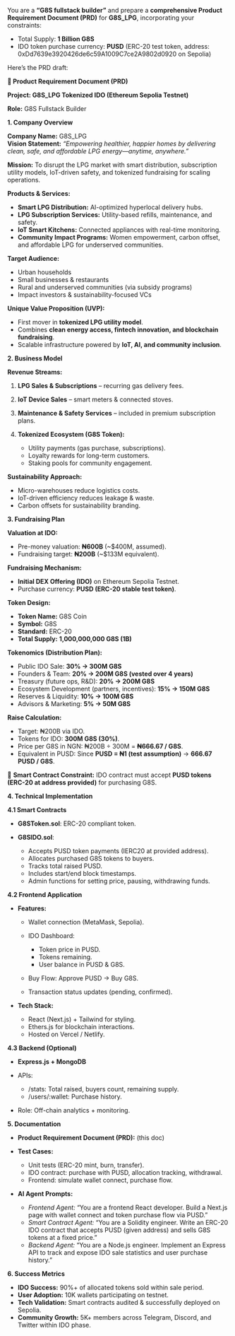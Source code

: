 You are a **“G8S fullstack builder”** and prepare a **comprehensive
Product Requirement Document (PRD)** for **G8S\_LPG**, incorporating
your constraints:

* Total Supply: **1 Billion G8S**
* IDO token purchase currency: **PUSD** (ERC-20 test token, address:
  0xDd7639e3920426de6c59A1009C7ce2A9802d0920 on Sepolia)

Here’s the PRD draft:

**📘 Product Requirement Document (PRD)**

**Project: G8S\_LPG Tokenized IDO (Ethereum Sepolia Testnet)**

**Role:** G8S Fullstack Builder

**1. Company Overview**

**Company Name:** G8S\_LPG  
**Vision Statement:** *“Empowering healthier, happier homes by
delivering clean, safe, and affordable LPG energy—anytime, anywhere.”*

**Mission:** To disrupt the LPG market with smart distribution,
subscription utility models, IoT-driven safety, and tokenized
fundraising for scaling operations.

**Products \& Services:**

* **Smart LPG Distribution:** AI-optimized hyperlocal delivery hubs.
* **LPG Subscription Services:** Utility-based refills, maintenance,
  and safety.
* **IoT Smart Kitchens:** Connected appliances with real-time
  monitoring.
* **Community Impact Programs:** Women empowerment, carbon offset, and
  affordable LPG for underserved communities.

**Target Audience:**

* Urban households
* Small businesses \& restaurants
* Rural and underserved communities (via subsidy programs)
* Impact investors \& sustainability-focused VCs

**Unique Value Proposition (UVP):**

* First mover in **tokenized LPG utility model**.
* Combines **clean energy access, fintech innovation, and blockchain
  fundraising**.
* Scalable infrastructure powered by **IoT, AI, and community
  inclusion**.

**2. Business Model**

**Revenue Streams:**

1. **LPG Sales \& Subscriptions** – recurring gas delivery fees.
2. **IoT Device Sales** – smart meters \& connected stoves.
3. **Maintenance \& Safety Services** – included in premium subscription
   plans.
4. **Tokenized Ecosystem (G8S Token):**

   * Utility payments (gas purchase, subscriptions).
   * Loyalty rewards for long-term customers.
   * Staking pools for community engagement.

**Sustainability Approach:**

* Micro-warehouses reduce logistics costs.
* IoT-driven efficiency reduces leakage \& waste.
* Carbon offsets for sustainability branding.

**3. Fundraising Plan**

**Valuation at IDO:**

* Pre-money valuation: **₦600B** (~$400M, assumed).
* Fundraising target: **₦200B** (~$133M equivalent).

**Fundraising Mechanism:**

* **Initial DEX Offering (IDO)** on Ethereum Sepolia Testnet.
* Purchase currency: **PUSD (ERC-20 stable test token)**.

**Token Design:**

* **Token Name:** G8S Coin
* **Symbol:** G8S
* **Standard:** ERC-20
* **Total Supply:** **1,000,000,000 G8S (1B)**

**Tokenomics (Distribution Plan):**

* Public IDO Sale: **30% → 300M G8S**
* Founders \& Team: **20% → 200M G8S (vested over 4 years)**
* Treasury (future ops, R\&D): **20% → 200M G8S**
* Ecosystem Development (partners, incentives): **15% → 150M G8S**
* Reserves \& Liquidity: **10% → 100M G8S**
* Advisors \& Marketing: **5% → 50M G8S**

**Raise Calculation:**

* Target: ₦200B via IDO.
* Tokens for IDO: **300M G8S (30%)**.
* Price per G8S in NGN: ₦200B ÷ 300M = **₦666.67 / G8S**.
* Equivalent in PUSD: Since **PUSD = ₦1 (test assumption)** → **666.67
  PUSD / G8S**.

🔑 **Smart Contract Constraint:** IDO contract must accept **PUSD tokens
(ERC-20 at address provided)** for purchasing G8S.

**4. Technical Implementation**

**4.1 Smart Contracts**

* **G8SToken.sol**: ERC-20 compliant token.
* **G8SIDO.sol**:

  * Accepts PUSD token payments (IERC20 at provided address).
  * Allocates purchased G8S tokens to buyers.
  * Tracks total raised PUSD.
  * Includes start/end block timestamps.
  * Admin functions for setting price, pausing, withdrawing funds.

**4.2 Frontend Application**

* **Features:**

  * Wallet connection (MetaMask, Sepolia).
  * IDO Dashboard:

    * Token price in PUSD.
    * Tokens remaining.
    * User balance in PUSD \& G8S.

  * Buy Flow: Approve PUSD → Buy G8S.
  * Transaction status updates (pending, confirmed).

* **Tech Stack:**

  * React (Next.js) + Tailwind for styling.
  * Ethers.js for blockchain interactions.
  * Hosted on Vercel / Netlify.

**4.3 Backend (Optional)**

* **Express.js + MongoDB**
* APIs:

  * /stats: Total raised, buyers count, remaining supply.
  * /users/:wallet: Purchase history.

* Role: Off-chain analytics + monitoring.

**5. Documentation**

* **Product Requirement Document (PRD):** (this doc)
* **Test Cases:**

  * Unit tests (ERC-20 mint, burn, transfer).
  * IDO contract: purchase with PUSD, allocation tracking,
    withdrawal.
  * Frontend: simulate wallet connect, purchase flow.

* **AI Agent Prompts:**

  * *Frontend Agent:* “You are a frontend React developer. Build a
    Next.js page with wallet connect and token purchase flow via
    PUSD.”
  * *Smart Contract Agent:* “You are a Solidity engineer. Write an
    ERC-20 IDO contract that accepts PUSD (given address) and sells
    G8S tokens at a fixed price.”
  * *Backend Agent:* “You are a Node.js engineer. Implement an
    Express API to track and expose IDO sale statistics and user
    purchase history.”

**6. Success Metrics**

* **IDO Success:** 90%+ of allocated tokens sold within sale period.
* **User Adoption:** 10K wallets participating on testnet.
* **Tech Validation:** Smart contracts audited \& successfully deployed
  on Sepolia.
* **Community Growth:** 5K+ members across Telegram, Discord, and
  Twitter within IDO phase.
